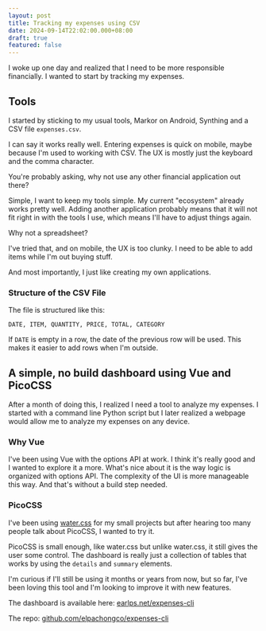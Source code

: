 ```yaml
---
layout: post
title: Tracking my expenses using CSV
date: 2024-09-14T22:02:00.000+08:00
draft: true
featured: false
---
```

I woke up one day and realized that I need to be more responsible financially. I wanted to start by tracking my expenses. 

## Tools

I started by sticking to my usual tools, Markor on Android, Synthing and a CSV file `expenses.csv`.

I can say it works really well. Entering expenses is quick on mobile, maybe because I'm used to working with CSV. The UX is mostly just the keyboard and the comma character.

You're probably asking, why not use any other financial application out there?

Simple, I want to keep my tools simple. My current "ecosystem" already works pretty well. Adding another application probably means that it will not fit right in with the tools I use, which means I'll have to adjust things again.

Why not a spreadsheet?

I've tried that, and on mobile, the UX is too clunky. I need to be able to add items while I'm out buying stuff.

And most importantly, I just like creating my own applications.

### Structure of the CSV File

The file is structured like this:

```
DATE, ITEM, QUANTITY, PRICE, TOTAL, CATEGORY
```

If `DATE` is empty in a row, the date of the previous row will be used. This makes it easier to add rows when I'm outside.

## A simple, no build dashboard using Vue and PicoCSS 

After a month of doing this, I realized I need a tool to analyze my expenses. I started with a command line Python script
but I later realized a webpage would allow me to analyze my expenses on any device.

### Why Vue

I've been using Vue with the options API at work. I think it's really good and I wanted to explore it a more. What's nice about it is the way logic is organized with options API. The complexity of the UI is more manageable this way. And that's without a build step needed.

### PicoCSS 

I've been using [water.css](https://watercss.kognise.dev/) for my small projects but after hearing too many people talk about PicoCSS, I wanted to try it.

PicoCSS is small enough, like water.css but unlike water.css, it still gives the user some control. The dashboard is really just a collection of tables that works by using the `details` and `summary` elements.

I'm curious if I'll still be using it months or years from now, but so far, I've been loving this tool and I'm looking to improve it with new features. 

The dashboard is available here: [earlps.net/expenses-cli](https://earlps.net/expenses-cli/)

The repo: [github.com/elpachongco/expenses-cli](https://github.com/elpachongco/expenses-cli)
